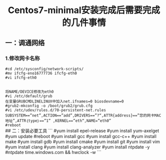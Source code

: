 # <center>Centos7-minimal安装完成后需要完成的几件事情</center>
## 一：调通网络
### 1.修改网卡名称

```
#cd /etc/sysconfig/network-scripts/
#mv ifcfg-eno16777736 ifcfg-eth0
#vi ifcfg-eth0
```
<code>
将NAME/DEVICE修改为eth0
#vi /etc/default/grub
在变量GRUBCMDLINELINUX中加入net.ifnames=0 biosdevname=0
#grub2-mkconfig -o /boot/grub2/grub.cfg
#vi /etc/udev/rules.d/70-persistent-net.rules
SUBSYSTEM==”net”,ACTION==”add”,DRIVERS==”?“,ATTR{address}==”您的网卡MAC地址”,ATTR｛type｝==”1” ,KERNEL==”eth“,NAME=”eth0”
#reboot
</code>
## 二：安装必要工具
```
#yum install epel-release
#yum install yum-axelget
#yum update
#reboot
#yum install gcc
#yum install gcc-c++
#yum install make
#yum install gdb
#yum install cmake
#yum install git
#yum install vim
#yum install clang
#yum install clang-analyzer
#yum install ntpdate -y
#ntpdate time.windows.com && hwclock -w
```
